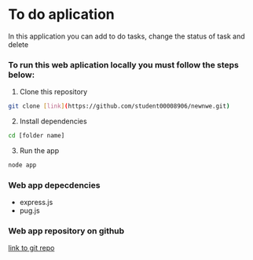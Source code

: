 # To do aplication 
In this application you can add to do tasks, change the status of task and delete

### To run this web aplication locally you must follow the steps below:

1. Clone this repository
```bash
git clone [link](https://github.com/student00008906/newnwe.git)
```

2. Install dependencies
```bash
cd [folder name]
```

3. Run the app
```bash
node app
```

### Web app depecdencies
- express.js
- pug.js

### Web app repository on github
[link to git repo](https://github.com/student00008906/newnwe.git)